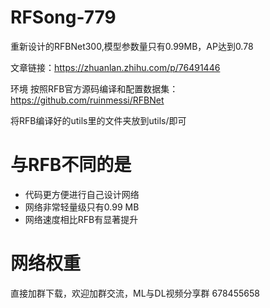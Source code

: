 # RFSong-779
重新设计的RFBNet300,模型参数量只有0.99MB，AP达到0.78

文章链接：https://zhuanlan.zhihu.com/p/76491446

环境
按照RFB官方源码编译和配置数据集： https://github.com/ruinmessi/RFBNet

将RFB编译好的utils里的文件夹放到utils/即可

# 与RFB不同的是
- 代码更方便进行自己设计网络
- 网络非常轻量级只有0.99 MB
- 网络速度相比RFB有显著提升

# 网络权重
直接加群下载，欢迎加群交流，ML与DL视频分享群 678455658
